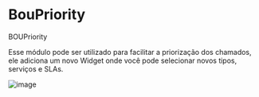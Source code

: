 # BouPriority

BOUPriority

Esse módulo pode ser utilizado para facilitar a priorização dos chamados, ele adiciona um novo Widget onde você pode selecionar novos tipos, serviços e SLAs.

![image](https://cloud.githubusercontent.com/assets/475022/15982834/694cdcba-2f69-11e6-9b61-a09b9c35dfc8.png)

